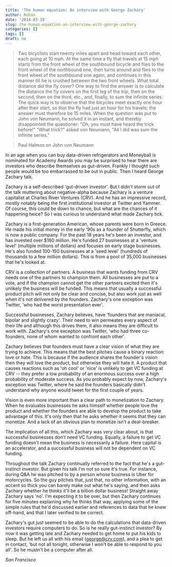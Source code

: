```yaml
---
title: 'The human equation: An interview with George Zachary'
author: Rohan
date: '2014-03-19'
slug: the-human-equation-an-interview-with-george-zachary
categories: []
tags: []
draft: no
---
```


> Two bicyclists start twenty miles apart and head toward each other, each going at 10 mph. At the same time a fly that travels at 15 mph starts from the front wheel of the southbound bicycle and flies to the front wheel of the northbound one, then turns around and flies to the front wheel of the southbound one again, and continues in this manner till he is crushed between the two front wheels. What total distance did the fly cover? One way to find the answer is to calculate the distance the fly covers on the first leg of the trip, then on the second, then on the third, etc., and, finally, to sum the infinite series. The quick way is to observe that the bicycles meet exactly one hour after their start, so that the fly had just an hour for his travels; the answer must therefore be 15 miles. When the question was put to John von Neumann, he solved it in an instant, and thereby disappointed the questioner: "Oh, you must have heard the trick before!" "What trick?" asked von Neumann, "All I did was sum the infinite series."

> Paul Halmos on John von Neumann

In an age when you can buy data-driven refrigerators and Moneyball is nominated for Academy Awards you may be surprised to hear there are investors who describe themselves as gut-driven. Frankly I thought such people would be too embarrassed to be out in public. Then I heard George Zachary talk.

Zachary is a self-described 'gut-driven investor'. But I didn't storm out of the talk muttering about negative-alpha because Zachary is a venture capitalist at Charles River Ventures (CRV). And he has an impressive record, mostly notably being the first institutional investor at Twitter and Yammer. Of course, this could be down to chance, but what are the chances of it happening twice? So I was curious to understand what made Zachary tick.

Zachary is a first-generation American, whose parents were born in Greece. He made his initial money in the early '90s as a founder of Shutterfly, which is now a public company. For the past 18 years he's been an investor, and has invested over $160 million. He's funded 27 businesses at a 'venture level' (multiple millions of dollars) and focuses on early stage businesses. He's also funded 100-150 businesses at a 'seed level' (hundreds of thousands to a few million dollars). This is from a pool of 35,000 businesses that he's looked at.

CRV is a collection of partners. A business that wants funding from CRV needs one of the partners to champion them. All businesses are put to a vote, and if the champion cannot get the other partners excited then it's unlikely the business will be funded. This means that usually a successful product pitch will not only be clear and concise, but also work just as well when it's not delivered by the founders. Zachary's one exception was Twitter, 'who had the worst presentation ever'. 

Successful businesses, Zachary believes, have 'founders that are maniacal, bipolar and slightly crazy'. Their need to win permeates every aspect of their life and although this drives them, it also means they are difficult to work with. Zachary's one exception was Twitter, 'who had three co-founders, none of whom wanted to confront each other'. 

Zachary believes that founders must have a clear vision of what they are trying to achieve. This means that the best pitches cause a binary reaction: love or hate. This is because if the audience shares the founder's vision then they will love the product, but otherwise they will hate it. A product that causes reactions such as 'oh cool' or 'nice' is unlikely to get VC funding at CRV -- they prefer a low probability of an enormous success over a high probability of moderate success. As you probably expect by now, Zachary's exception was Twitter, where he said the founders basically didn't understand why anyone would tweet for the first couple of years.

Vision is even more important than a clear path to monetization to Zachary. When he evaluates businesses he asks himself whether people love the product and whether the founders are able to develop the product to take advantage of this. It's only then that he asks whether it seems that they can monetize. And a lack of an obvious plan to monetize isn't a deal-breaker.

The implication of all this, which Zachary was very clear about, is that successful businesses don't need VC funding. Equally, a failure to get VC funding doesn't mean the business is necessarily a failure. Here capital is an accelerator, and a successful business will not be dependent on VC funding.

Throughout the talk Zachary continually referred to the fact that he's a gut-instinct investor. But given his talk I'm not so sure it's true. For instance, during Q&A he was pitched to by a person whose business is Uber for motorcycles. So the guy pitches that, just that, no other information, with an accent so thick you can barely make out what he's saying, and then asks Zachary whether he thinks it'll be a billion dollar business! Straight away Zachary says 'no'. I'm expecting it to be over, but then Zachary continues for five minutes explaining why he thinks that way, applying some of the simple rules that he'd discussed earlier and references to data that he knew off-hand, and that I later verified to be correct.

Zachary's gut just seemed to be able to do the calculations that data-driven investors require computers to do. So is he really gut-instinct investor? By now it was getting late and Zachary needed to get home to put his kids to sleep. But he left us all with his email (george@crv.com), and a plea to get in contact, 'but not all tonight, otherwise I won't be able to respond to you all'. So he mustn't be a computer after all.

*San Francisco*